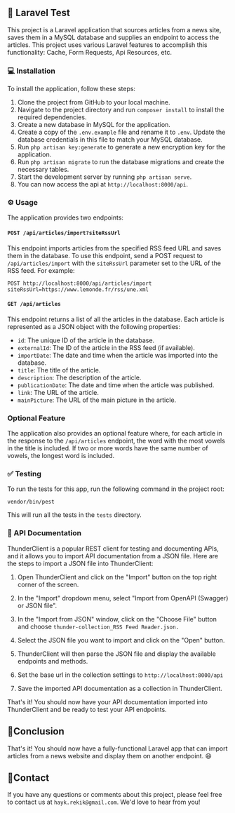 ## :rocket: Laravel Test
This project is a Laravel application that sources articles from a news site, saves them in a MySQL database and supplies an endpoint to access the articles. This project uses various Laravel features to accomplish this functionality: Cache, Form Requests, Api Resources, etc.

### :computer: Installation 

To install the application, follow these steps:

1.  Clone the project from GitHub to your local machine.
2.  Navigate to the project directory and run `composer install` to install the required dependencies.
3.  Create a new database in MySQL for the application.
4.  Create a copy of the `.env.example` file and rename it to `.env`. Update the database credentials in this file to match your MySQL database.
5.  Run `php artisan key:generate` to generate a new encryption key for the application.
6.  Run `php artisan migrate` to run the database migrations and create the necessary tables.
7.  Start the development server by running `php artisan serve`.
9.  You can now access the api at `http://localhost:8000/api`.

### :gear: Usage 

The application provides two endpoints:

#### `POST /api/articles/import?siteRssUrl`

This endpoint imports articles from the specified RSS feed URL and saves them in the database. To use this endpoint, send a POST request to `/api/articles/import` with the `siteRssUrl` parameter set to the URL of the RSS feed. For example:


`POST http://localhost:8000/api/articles/import siteRssUrl=https://www.lemonde.fr/rss/une.xml` 

#### `GET /api/articles`

This endpoint returns a list of all the articles in the database. Each article is represented as a JSON object with the following properties:

-   `id`: The unique ID of the article in the database.
-   `externalId`: The ID of the article in the RSS feed (if available).
-   `importDate`: The date and time when the article was imported into the database.
-   `title`: The title of the article.
-   `description`: The description of the article.
-   `publicationDate`: The date and time when the article was published.
-   `link`: The URL of the article.
-   `mainPicture`: The URL of the main picture in the article.

### Optional Feature

The application also provides an optional feature where, for each article in the response to the `/api/articles` endpoint, the word with the most vowels in the title is included. If two or more words have the same number of vowels, the longest word is included.

###  :white_check_mark: Testing 

To run the tests for this app, run the following command in the project root: 

`vendor/bin/pest` 

This will run all the tests in the `tests` directory.
###  :microscope: API Documentation  
ThunderClient is a popular REST client for testing and documenting APIs, and it allows you to import API documentation from a JSON file. Here are the steps to import a JSON file into ThunderClient:

1.  Open ThunderClient and click on the "Import" button on the top right corner of the screen.
2.  In the "Import" dropdown menu, select "Import from OpenAPI (Swagger) or JSON file".
3.  In the "Import from JSON" window, click on the "Choose File" button and choose `thunder-collection_RSS Feed Reader.json.` 

4.  Select the JSON file you want to import and click on the "Open" button.
5.  ThunderClient will then parse the JSON file and display the available endpoints and methods.
6.  Set the base url in the collection settings to `http://localhost:8000/api` 
7.  Save the imported API documentation as a collection in ThunderClient.

That's it! You should now have your API documentation imported into ThunderClient and be ready to test your API endpoints.

## :tada:Conclusion 

That's it! You should now have a fully-functional Laravel app that can import articles from a news website and display them on another endpoint. :smile:

##  💬Contact

If you have any questions or comments about this project, please feel free to contact us at `hayk.rekik@gmail.com`. We'd love to hear from you! 